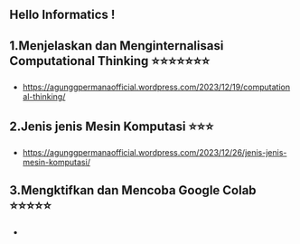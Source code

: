 ## Hello Informatics !
## 1.Menjelaskan dan Menginternalisasi Computational Thinking ⭐⭐⭐⭐⭐⭐⭐
  - https://agunggpermanaofficial.wordpress.com/2023/12/19/computational-thinking/
## 2.Jenis jenis Mesin Komputasi ⭐⭐⭐
  - https://agunggpermanaofficial.wordpress.com/2023/12/26/jenis-jenis-mesin-komputasi/
## 3.Mengktifkan dan Mencoba Google Colab ⭐⭐⭐⭐⭐
  - 

